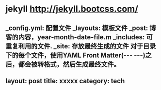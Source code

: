 # jekyll   http://jekyll.bootcss.com/
_config.yml: 配置文件
_layouts: 模板文件
_post: 博客的内容，year-month-date-file.m
_includes: 可重复利用的文件.
_site: 存放最终生成的文件
对于目录下的每个文件，使用YAML Front Matter(---   ---)之后，都会被转格式，然后生成最终文件。
---
layout: post
title: xxxxx
category: tech
---

